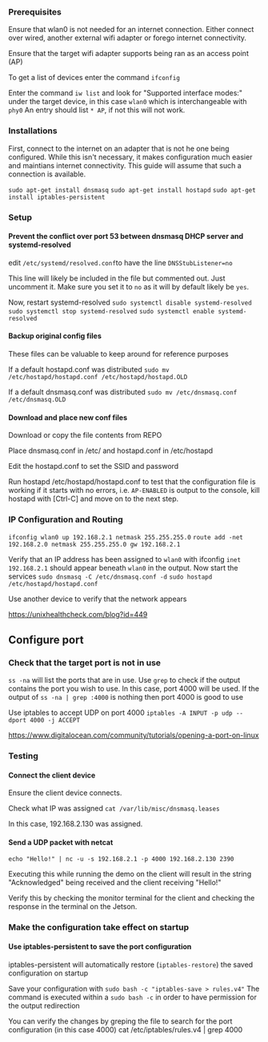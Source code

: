 ### Prerequisites
Ensure that wlan0 is not needed for an internet connection. Either connect over wired, another external wifi adapter or forego internet connectivity.

Ensure that the target wifi adapter supports being ran as an access point (AP)

To get a list of devices enter the command `ifconfig`

Enter the command `iw list` and look for "Supported interface modes:" under the target device, in this case `wlan0` which is interchangeable with `phy0`
An entry should list `* AP`, if not this will not work.

### Installations

First, connect to the internet on an adapter that is not he one being configured. While this isn't necessary, it makes configuration much easier and maintians internet connectivity. This guide will assume that such a connection is available.

`sudo apt-get install dnsmasq`
`sudo apt-get install hostapd`
`sudo apt-get install iptables-persistent`

### Setup

#### Prevent the conflict over port 53 between dnsmasq DHCP server and systemd-resolved

edit `/etc/systemd/resolved.conf`to have the line `DNSStubListener=no`

This line will likely be included in the file but commented out. Just uncomment it.
Make sure you set it to `no` as it will by default likely be `yes`.

Now, restart systemd-resolved
`sudo systemctl disable systemd-resolved`
`sudo systemctl stop systemd-resolved`
`sudo systemctl enable systemd-resolved`

#### Backup original config files

These files can be valuable to keep around for reference purposes

If a default hostapd.conf was distributed
`sudo mv /etc/hostapd/hostapd.conf /etc/hostapd/hostapd.OLD`

If a default dnsmasq.conf was distributed
`sudo mv /etc/dnsmasq.conf /etc/dnsmasq.OLD`

#### Download and place new conf files
Download or copy the file contents from REPO

Place dnsmasq.conf in /etc/ and hostapd.conf in /etc/hostapd

Edit the hostapd.conf to set the SSID and password

Run hostapd /etc/hostapd/hostapd.conf to test that the configuration file is working
if it starts with no errors, i.e. `AP-ENABLED` is output to the console, kill hostapd with [Ctrl-C] and move on to the next step.

### IP Configuration and Routing
`ifconfig wlan0 up 192.168.2.1 netmask 255.255.255.0`
`route add -net 192.168.2.0 netmask 255.255.255.0 gw 192.168.2.1`

Verify that an IP address has been assigned to `wlan0` with ifconfig
`inet 192.168.2.1` should appear beneath `wlan0` in the output.
Now start the services
`sudo dnsmasq -C /etc/dnsmasq.conf -d`
`sudo hostapd /etc/hostapd/hostapd.conf`

Use another device to verify that the network appears

https://unixhealthcheck.com/blog?id=449
## Configure port
### Check that the target port is not in use

`ss -na` will list the ports that are in use. Use `grep` to check if the output contains the port you wish to use. In this case, port 4000 will be used.
If the output of `ss -na | grep :4000` is nothing then port 4000 is good to use

Use iptables to accept UDP on port 4000
`iptables -A INPUT -p udp --dport 4000 -j ACCEPT`


https://www.digitalocean.com/community/tutorials/opening-a-port-on-linux

### Testing
#### Connect the client device

Ensure the client device connects.

Check what IP was assigned
`cat /var/lib/misc/dnsmasq.leases`

In this case, 192.168.2.130 was assigned. 
#### Send a UDP packet with netcat
`echo "Hello!" | nc -u -s 192.168.2.1 -p 4000 192.168.2.130 2390`

Executing this while running the demo on the client will result in the string "Acknowledged" being received and the client receiving "Hello!"

Verify this by checking the monitor terminal for the client and checking the response in the terminal on the Jetson.

### Make the configuration take effect on startup

#### Use iptables-persistent to save the port configuration
iptables-persistent will automatically restore (`iptables-restore`) the saved configuration on startup

Save your configuration with `sudo bash -c "iptables-save > rules.v4"`
The command is executed within a `sudo bash -c` in order to have permission for the output redirection

You can verify the changes by greping the file to search for the port configuration (in this case 4000)
cat /etc/iptables/rules.v4 | grep 4000

